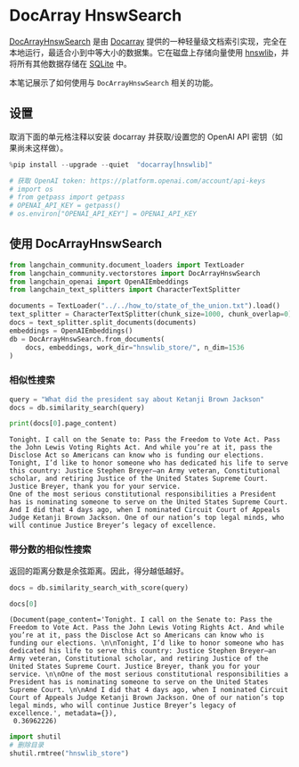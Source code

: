 # DocArray HnswSearch

[DocArrayHnswSearch](https://docs.docarray.org/user_guide/storing/index_hnswlib/) 是由 [Docarray](https://github.com/docarray/docarray) 提供的一种轻量级文档索引实现，完全在本地运行，最适合小到中等大小的数据集。它在磁盘上存储向量使用 [hnswlib](https://github.com/nmslib/hnswlib)，并将所有其他数据存储在 [SQLite](https://www.sqlite.org/index.html) 中。

本笔记展示了如何使用与 `DocArrayHnswSearch` 相关的功能。

## 设置

取消下面的单元格注释以安装 docarray 并获取/设置您的 OpenAI API 密钥（如果尚未这样做）。

```python
%pip install --upgrade --quiet  "docarray[hnswlib]"
```

```python
# 获取 OpenAI token: https://platform.openai.com/account/api-keys
# import os
# from getpass import getpass
# OPENAI_API_KEY = getpass()
# os.environ["OPENAI_API_KEY"] = OPENAI_API_KEY
```

## 使用 DocArrayHnswSearch

```python
from langchain_community.document_loaders import TextLoader
from langchain_community.vectorstores import DocArrayHnswSearch
from langchain_openai import OpenAIEmbeddings
from langchain_text_splitters import CharacterTextSplitter
```

```python
documents = TextLoader("../../how_to/state_of_the_union.txt").load()
text_splitter = CharacterTextSplitter(chunk_size=1000, chunk_overlap=0)
docs = text_splitter.split_documents(documents)
embeddings = OpenAIEmbeddings()
db = DocArrayHnswSearch.from_documents(
    docs, embeddings, work_dir="hnswlib_store/", n_dim=1536
)
```

### 相似性搜索

```python
query = "What did the president say about Ketanji Brown Jackson"
docs = db.similarity_search(query)
```

```python
print(docs[0].page_content)
```

```output
Tonight. I call on the Senate to: Pass the Freedom to Vote Act. Pass the John Lewis Voting Rights Act. And while you’re at it, pass the Disclose Act so Americans can know who is funding our elections. 
Tonight, I’d like to honor someone who has dedicated his life to serve this country: Justice Stephen Breyer—an Army veteran, Constitutional scholar, and retiring Justice of the United States Supreme Court. Justice Breyer, thank you for your service. 
One of the most serious constitutional responsibilities a President has is nominating someone to serve on the United States Supreme Court. 
And I did that 4 days ago, when I nominated Circuit Court of Appeals Judge Ketanji Brown Jackson. One of our nation’s top legal minds, who will continue Justice Breyer’s legacy of excellence.
```

### 带分数的相似性搜索

返回的距离分数是余弦距离。因此，得分越低越好。

```python
docs = db.similarity_search_with_score(query)
```

```python
docs[0]
```

```output
(Document(page_content='Tonight. I call on the Senate to: Pass the Freedom to Vote Act. Pass the John Lewis Voting Rights Act. And while you’re at it, pass the Disclose Act so Americans can know who is funding our elections. \n\nTonight, I’d like to honor someone who has dedicated his life to serve this country: Justice Stephen Breyer—an Army veteran, Constitutional scholar, and retiring Justice of the United States Supreme Court. Justice Breyer, thank you for your service. \n\nOne of the most serious constitutional responsibilities a President has is nominating someone to serve on the United States Supreme Court. \n\nAnd I did that 4 days ago, when I nominated Circuit Court of Appeals Judge Ketanji Brown Jackson. One of our nation’s top legal minds, who will continue Justice Breyer’s legacy of excellence.', metadata={}),
 0.36962226)
```

```python
import shutil
# 删除目录
shutil.rmtree("hnswlib_store")
```